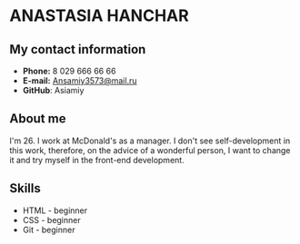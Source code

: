# ANASTASIA HANCHAR
## My contact information
* **Phone:** 8 029 666 66 66
* **E-mail:** Ansamiy3573@mail.ru
* **GitHub**: Asiamiy
## About me
I'm 26. I work at McDonald's as a manager. I don't see self-development in this work, therefore, on the advice of a wonderful person, I want to change it and try myself in the front-end development.
## Skills
* HTML - beginner
* CSS - beginner
* Git - beginner
